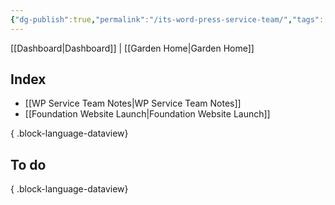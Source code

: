 ```yaml
---
{"dg-publish":true,"permalink":"/its-word-press-service-team/","tags":["WordPress","work"],"noteIcon":"","created":"2025-01-09T07:46:02.016-08:00","updated":"2025-01-09T07:46:02.016-08:00"}
---
```


[[Dashboard\|Dashboard]] | [[Garden Home\|Garden Home]] 

## Index

- [[WP Service Team Notes\|WP Service Team Notes]]
- [[Foundation Website Launch\|Foundation Website Launch]]

{ .block-language-dataview}

## To do


{ .block-language-dataview}
